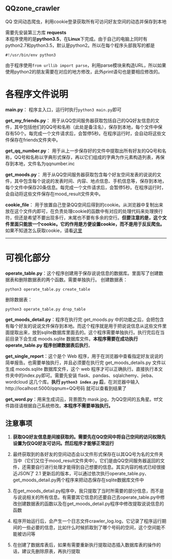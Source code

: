 ## QQzone_crawler
QQ 空间动态爬虫，利用cookie登录获取所有可访问好友空间的动态并保存到本地

需要先安装第三方库 **requests** <br />
本程序使用的是**python3.5**，在**Linux**下完成。由于自己的电脑上同时有python2.7和python3.5，默认是python2。所以在每个程序头部我写的都是

```
#!/usr/bin/env python3
```

由于程序使用`from urllib import parse`，利用parse模块来构造URL，所以如果使用python2的朋友需要在对应的地方修改，此外print语句也是要相应修改的。

# 各程序文件说明

**main.py**： 程序主入口，运行时执行`python3 main.py`即可

**get_my_friends.py**： 用于从QQ空间服务器获取包括自己的QQ好友信息的文件，其中包括他们的QQ号和名称（此处是备注名），保存到本地，每个文件中保存有50个。每完成一个文件请求后，会暂停5秒。在程序运行时，会自动将这些文件保存在friends文件夹中。

**get_qq_number.py**： 用于从上一步保存好的文件中提取出所有好友的QQ号和名称，QQ号和名称以字典形式保存，再以它们组成的字典为作元素构造列表，再保存到本地，文件名为qqnumber.inc

**get_moods.py**： 用于从QQ空间服务器获取包含每个好友空间发表的说说的文件，其中包含每个说说的发表时间、内容、地点信息、手机信息等，保存到本地，每个文件中保存20条信息。每完成一个文件请求后，会暂停5秒。在程序运行时，会自动将这些文件保存在mood_result文件夹中。

**cookie_file**： 用于放置自己登录QQ空间后得到的cookie。从浏览器中复制出来放在这个文件内即可，在负责处理cookie的函数中有对应的处理代码来处理换行符，但还是希望不要出现多行，末尾也不要有多余的空行。**但要注意的是，这个文件里面只能放一个cookie。它的作用是方便设置cookie，而不是用于反反爬虫。** 如果不知道怎么获取cookie，请看[这里](http://www.xjr7670.com/articles/how-to-get-qzone-cookie.html)

---

# 可视化部分

**operate_table.py**：这个程序创建用于保存说说信息的数据库。里面写了创建数据表和删除数据表的两个函数。需要单独执行。
创建数据表：

```
python3 operate_table.py create_table
```

删除数据表：

```
python3 operate_table.py drop_table
```

**get_moods_detail.py**：程序在执行完 get_moods.py 中的功能之后，会把包含有每个好友的说说文件保存到本地。而这个程序就是用于把说说信息从这些文件里面提取出来，放到sqlite数据库里面去的。这个程序需要单独执行。执行完后在当前目录下会生成 moods.sqlite 数据库文件。**本程序需要在成功执行 operate_table.py 程序创建数据表后执行**。

**get_single_report**：这个是个 Web 程序，用于在浏览器中查看指定好友说说的简单报告。也需要单独执行，并且必须要在执行完 get_moods_details.py 文件以生成 moods.sqlite 数据库文件，这个 web 程序才可以正确执行。直接执行本文件夹中的index.py即可。需要先安装 flask、pandas、sqlalchemy、jieba、wordcloud 这几个库。**执行 `python3 index.py` 后**，在浏览器中输入 http://localhost:5000/qqnum=QQ号码 就可以查看到结果了

**get_word.py**：用来生成词云，背景图为 mask.jpg，为QQ空间的五角星。ttf文件路径请根据自己系统修改。**本程序不需要单独执行。**

## 注意事项

1. **获取QQ好友信息是间接获取的。需要先在QQ空间中将自己空间的访问权限先设置为仅QQ好友可访问。然后程序才能够正常运行**

2. 最终获取到的各好友的空间动态会以文件形式保存在以其QQ号为名的文件夹当中（它们又位于mood\_result文件夹中）。它们是由QQ空间服务器返回的文件，还需要自行进行处理才能得到自己想要的信息。其实内容的格式已经很接近JSON了
2.1 更新后的版本，可以通过依次执行operate_table.py、get_moods_detail.py两个程序来把动态保存在sqlite数据库文件中

3. 在get_moods_detail.py程序中，我只提取了当时所需要的部分信息，而不是与说说相关的所有信息。有需要其它信息的还要自己去operate_table.py中修改创建数据表的函数以及在get_moods_detail.py程序中修改提取说说信息的函数

4. 程序开始运行后，会产生一个日志文件crawler_log.log，它记录了程序运行期间的一些必要的信息，比如什么时候抓取到了哪个号码的空间，这个空间能不能被访问等

5. 在创建了数据库表后，如果有需要重新执行提取动态插入数据库表的操作的话，建议先删除原表，再执行提取

